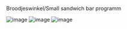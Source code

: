 Broodjeswinkel/Small sandwich bar programm

![image](https://user-images.githubusercontent.com/122201515/211200970-6030bb8a-3919-4edb-ba0f-733fe11d0c71.png)
![image](https://user-images.githubusercontent.com/122201515/211200991-8e29c48d-496c-42e1-85a3-aa43cd2fe058.png)
![image](https://user-images.githubusercontent.com/122201515/211201020-8303fbc4-0343-40b5-9a0e-d4abd81f7493.png)

